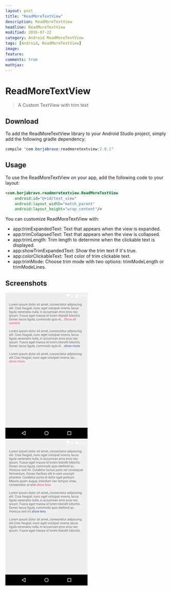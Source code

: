 ```yaml
---
layout: post
title: "ReadMoreTextView"
description: ReadMoreTextView
headline: ReadMoreTextView
modified: 2016-07-22
category: Android ReadMoreTextView
tags: [Android, ReadMoreTextView]
image:
feature:
comments: true
mathjax:
---
```



# ReadMoreTextView
>A Custom TextView with trim text

## Download
To add the ReadMoreTextView library to your Android Studio project, simply add the following gradle dependency:
```java
compile 'com.borjabravo:readmoretextview:2.0.1'
```

## Usage

To use the ReadMoreTextView on your app, add the following code to your layout:

```xml
<com.borjabravo.readmoretextview.ReadMoreTextView
    android:id="@+id/text_view"
    android:layout_width="match_parent"
    android:layout_height="wrap_content"/>
```    

You can customize ReadMoreTextView with:

- app:trimExpandedText: Text that appears when the view is expanded.
- app:trimCollapsedText: Text that appears when the view is collapsed.
- app:trimLength: Trim length to determine when the clickable text is displayed.
- app:showTrimExpandedText: Show the trim text if it's true.
- app:colorClickableText: Text color of trim clickable text.
- app:trimMode: Choose trim mode with two options: trimModeLength or trimModeLines.

## Screenshots

![screenshot](/assets/images/2016/07/collapsed.png)
![screenshot](/assets/images/2016/07/expanded.png)

